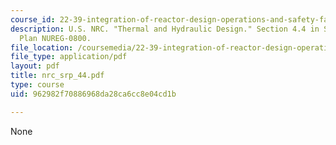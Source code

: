 ```yaml
---
course_id: 22-39-integration-of-reactor-design-operations-and-safety-fall-2006
description: U.S. NRC. "Thermal and Hydraulic Design." Section 4.4 in Standard Review
  Plan NUREG-0800.
file_location: /coursemedia/22-39-integration-of-reactor-design-operations-and-safety-fall-2006/962982f70886968da28ca6cc8e04cd1b_nrc_srp_44.pdf
file_type: application/pdf
layout: pdf
title: nrc_srp_44.pdf
type: course
uid: 962982f70886968da28ca6cc8e04cd1b

---
```

None